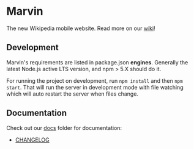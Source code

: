 # Marvin

The new Wikipedia mobile website. Read more on our [wiki]!

[wiki]: https://www.mediawiki.org/wiki/Reading/Web/Projects/NewMobileWebsite

## Development

Marvin's requirements are listed in package.json **engines**. Generally the
latest Node.js active LTS version, and npm > 5.X should do it.

For running the project on development, run `npm install` and then `npm start`.
That will run the server in development mode with file watching which will auto
restart the server when files change.

## Documentation

Check out our [docs](./docs) folder for documentation:

* [CHANGELOG](docs/CHANGELOG.md)
